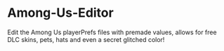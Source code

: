 # Among-Us-Editor
Edit the Among Us playerPrefs files with premade values, allows for free DLC skins, pets, hats and even a secret glitched color!
